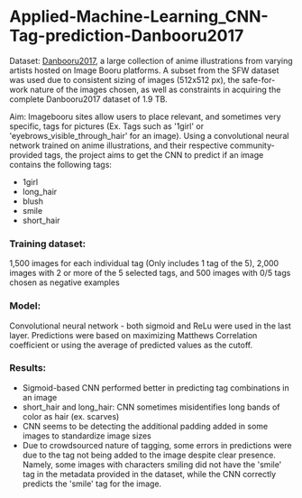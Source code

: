 # Applied-Machine-Learning_CNN-Tag-prediction-Danbooru2017

Dataset: [Danbooru2017](https://www.gwern.net/Danbooru2018), a large collection of anime illustrations from varying artists hosted on Image Booru platforms. A subset from the SFW dataset was used due to consistent sizing of images (512x512 px), the safe-for-work nature of the images chosen, as well as constraints in acquiring the complete Danbooru2017 dataset of 1.9 TB.

Aim: Imagebooru sites allow users to place relevant, and sometimes very specific, tags for pictures (Ex. Tags such as '1girl' or 'eyebrows_visible_through_hair' for an image). Using a convolutional neural network trained on anime illustrations, and their respective community-provided tags, the project aims to get the CNN to predict if an image contains the following tags:
* 1girl
* long_hair
* blush
* smile
* short_hair

### Training dataset: 
1,500 images for each individual tag (Only includes 1 tag of the 5), 2,000 images with 2 or more of the 5 selected tags, and 500 images with 0/5 tags chosen as negative examples

### Model: 
Convolutional neural network - both sigmoid and ReLu were used in the last layer. Predictions were based on maximizing Matthews Correlation coefficient or using the average of predicted values as the cutoff.

### Results:
* Sigmoid-based CNN performed better in predicting tag combinations in an image
* short_hair and long_hair: CNN sometimes misidentifies long bands of color as hair (ex. scarves)
* CNN seems to be detecting the additional padding added in some images to standardize image sizes
* Due to crowdsourced nature of tagging, some errors in predictions were due to the tag not being added to the image despite clear presence. Namely, some images with characters smiling did not have the 'smile' tag in the metadata provided in the dataset, while the CNN correctly predicts the 'smile' tag for the image.
